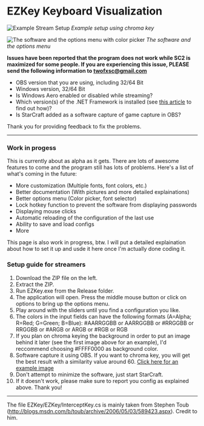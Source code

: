 EZKey Keyboard Visualization
============================

![Example Stream Setup](http://i.imgur.com/2Kpmorb.png)
_Example setup using chroma key_

![The software and the options menu with color picker](http://i.imgur.com/TTSN4Xa.jpg)
_The software and the options menu_

**Issues have been reported that the program does not work while SC2 is maximized for some people. If you are experiencing this issue, PLEASE send the following information to twofxsc@gmail.com**
* OBS version that you are using, including 32/64 Bit
* Windows version, 32/64 Bit
* Is Windows Aero enabled or disabled while streaming?
* Which version(s) of the .NET Framework is installed (see [this article](http://msdn.microsoft.com/en-us/library/hh925568.aspx) to find out how)?
* Is StarCraft added as a software capture of game capture in OBS?

Thank you for providing feedback to fix the problems.


***


### Work in progess
This is currently about as alpha as it gets. There are lots of awesome features to come and the program still has lots of problems. Here's a list of what's coming in the future:

* More customization (Multiple fonts, font colors, etc.)
* Better documentation (With pictures and more detailed explainations)
* Better options menu (Color picker, font selector)
* Lock hotkey function to prevent the software from displaying passwords
* Displaying mouse clicks
* Automatic reloading of the configuration of the last use
* Ability to save and load configs
* More

This page is also work in progress, btw. I will put a detailed explaination about how to set it up and usde it here once I'm actually done coding it.

### Setup guide for streamers
1. Download the ZIP file on the left.
2. Extract the ZIP.
3. Run EZKey.exe from the Release folder.
4. The application will open. Press the middle mouse button or click on options to bring up the options menu.
5. Play around with the sliders until you find a configuration you like.
6. The colors in the input fields can have the following formats (A=Alpha; R=Red; G=Green; B=Blue): #AARRGGBB or AARRGGBB or #RRGGBB or RRGGBB or #ARGB or ARGB or #RGB or RGB
7. If you plan on chroma keying the background in order to put an image behind it later (see the first image above for an example), I'd reccommend choosing #FFFF0000 as background color.
8. Software capture it using OBS. If you want to chroma key, you will get the best result with a similarity value around 60. [Click here for an example image](http://i.imgur.com/L2IqWeS.png)
9. Don't attempt to minimize the software, just start StarCraft.
10. If it doesn't work, please make sure to report you config as explained above. Thank you!


***


The file EZKey/EZKey/InterceptKey.cs is mainly taken from Stephen Toub (http://blogs.msdn.com/b/toub/archive/2006/05/03/589423.aspx). Credit to him.